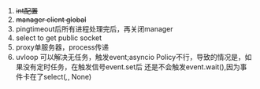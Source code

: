1. ~~int配置~~
2. ~~manager client global~~
3. pingtimeout后所有进程处理完后，再关闭manager
4. select to get public socket
5. proxy单服务器，process传递
6. uvloop 可以解决无任务，触发event;asyncio Policy不行，导致的情况是，如果没有定时任务，在触发信号event.set后
还是不会触发event.wait(),因为事件卡在了select(_,_, None)